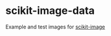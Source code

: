 # scikit-image-data
Example and test images for [scikit-image](https://github.com/scikit-image/scikit-image)

